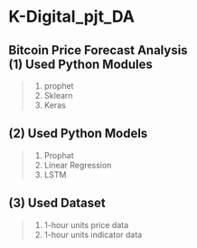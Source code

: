 K-Digital_pjt_DA
================
Bitcoin Price Forecast Analysis  
(1) Used Python Modules
----------------
> 1. prophet
> 2. Sklearn
> 3. Keras

(2) Used Python Models
----------------------
> 1. Prophat
> 2. Linear Regression
> 3. LSTM

(3) Used Dataset
----------------------
> 1. 1-hour units price data
> 2. 1-hour units indicator data 
